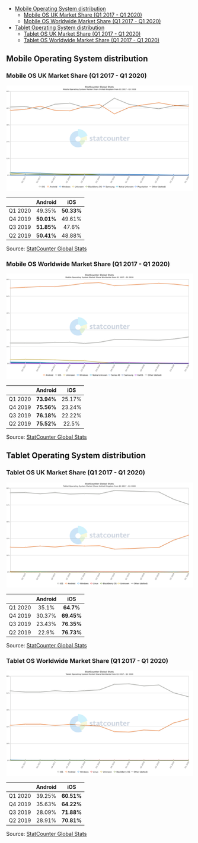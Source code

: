 - [Mobile Operating System distribution](#mobile-operating-system-distribution)
  * [Mobile OS UK Market Share (Q1 2017 - Q1 2020)](#mobile-os-uk-market-share--q1-2017---q1-2020-)
  * [Mobile OS Worldwide Market Share (Q1 2017 - Q1 2020)](#mobile-os-worldwide-market-share--q1-2017---q1-2020-)
- [Tablet Operating System distribution](#tablet-operating-system-distribution)
  * [Tablet OS UK Market Share (Q1 2017 - Q1 2020)](#tablet-os-uk-market-share--q1-2017---q1-2020-)
  * [Tablet OS Worldwide Market Share (Q1 2017 - Q1 2020)](#tablet-os-worldwide-market-share--q1-2017---q1-2020-)
  
## Mobile Operating System distribution

### Mobile OS UK Market Share (Q1 2017 - Q1 2020)

![Mobile OS UK Market Share](img/mobile/os_combined-GB-quarterly-20171-20201.png)

||Android|iOS|
|:---:|:---:|:---:|
|Q1 2020|49.35%|**50.33%**|
|Q4 2019|**50.01%**|49.61%|
|Q3 2019|**51.85%**|47.6%|
|Q2 2019|**50.41%**|48.88%|

Source: [StatCounter Global Stats](https://gs.statcounter.com/os-market-share/mobile/united-kingdom/#quarterly-201701-202001)

### Mobile OS Worldwide Market Share (Q1 2017 - Q1 2020)

![Mobile OS Worldwide Market Share](img/mobile/os_combined-ww-quarterly-20171-20201.png)

||Android|iOS|
|:---:|:---:|:---:|
|Q1 2020|**73.94%**|25.17%|
|Q4 2019|**75.56%**|23.24%|
|Q3 2019|**76.18%**|22.22%|
|Q2 2019|**75.52%**|22.5%|

Source: [StatCounter Global Stats](https://gs.statcounter.com/os-market-share/mobile/worldwide/#quarterly-201701-202001)

## Tablet Operating System distribution

### Tablet OS UK Market Share (Q1 2017 - Q1 2020)

![Mobile OS UK Market Share](img/tablet/os_combined-GB-quarterly-20171-20201.png)

||Android|iOS|
|:---:|:---:|:---:|
|Q1 2020|35.1%|**64.7%**|
|Q4 2019|30.37%|**69.45%**|
|Q3 2019|23.43%|**76.35%**|
|Q2 2019|22.9%|**76.73%**|

Source: [StatCounter Global Stats](https://gs.statcounter.com/os-market-share/tablet/united-kingdom/#quarterly-201701-202001)

### Tablet OS Worldwide Market Share (Q1 2017 - Q1 2020)

![Tablet OS Worldwide Market Share](img/tablet/os_combined-ww-quarterly-20171-20201.png)

||Android|iOS|
|:---:|:---:|:---:|
|Q1 2020|39.25%|**60.51%**|
|Q4 2019|35.63%|**64.22%**|
|Q3 2019|28.09%|**71.88%**|
|Q2 2019|28.91%|**70.81%**|

Source: [StatCounter Global Stats](https://gs.statcounter.com/os-market-share/tablet/worldwide/#quarterly-201701-202001)
